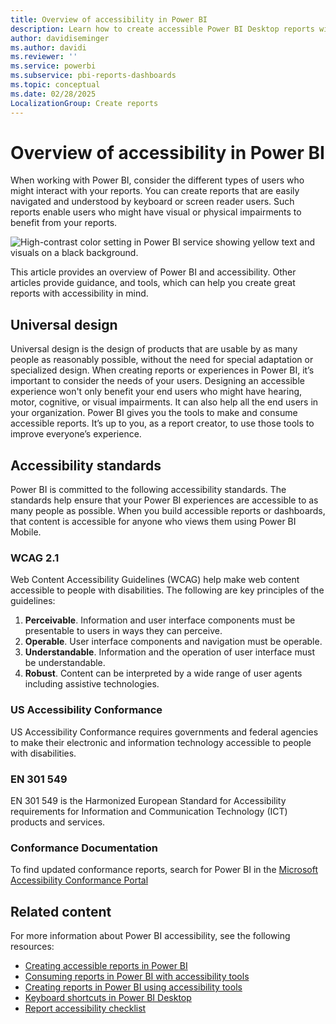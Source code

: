 ```yaml
---
title: Overview of accessibility in Power BI
description: Learn how to create accessible Power BI Desktop reports with Web Content Accessibility Guidelines (WCAG).
author: davidiseminger
ms.author: davidi
ms.reviewer: ''
ms.service: powerbi
ms.subservice: pbi-reports-dashboards
ms.topic: conceptual
ms.date: 02/28/2025
LocalizationGroup: Create reports
---
```


# Overview of accessibility in Power BI

When working with Power BI, consider the different types of users who might interact with your reports. You can create reports that are easily navigated and understood by keyboard or screen reader users. Such reports enable users who might have visual or physical impairments to benefit from your reports.

![High-contrast color setting in Power BI service showing yellow text and visuals on a black background.](media/desktop-accessibility/accessibility-05b.png)

This article provides an overview of Power BI and accessibility. Other articles provide guidance, and tools, which can help you create great reports with accessibility in mind.

## Universal design

Universal design is the design of products that are usable by as many people as reasonably possible, without the need for special adaptation or specialized design. When creating reports or experiences in Power BI, it’s important to consider the needs of your users. Designing an accessible experience won't only benefit your end users who might have hearing, motor, cognitive, or visual impairments. It can also help all the end users in your organization. Power BI gives you the tools to make and consume accessible reports. It’s up to you, as a report creator, to use those tools to improve everyone’s experience.

## Accessibility standards

Power BI is committed to the following accessibility standards. The standards help ensure that your Power BI experiences are accessible to as many people as possible. When you build accessible reports or dashboards, that content is accessible for anyone who views them using Power BI Mobile.

### WCAG 2.1

Web Content Accessibility Guidelines (WCAG) help make web content accessible to people with disabilities. The following are key principles of the guidelines:

1. **Perceivable**. Information and user interface components must be presentable to users in ways they can perceive.
2. **Operable**. User interface components and navigation must be operable.
3. **Understandable**. Information and the operation of user interface must be understandable.
4. **Robust**. Content can be interpreted by a wide range of user agents including assistive technologies.

### US Accessibility Conformance

US Accessibility Conformance requires governments and federal agencies to make their electronic and information technology accessible to people with disabilities.

### EN 301 549

EN 301 549 is the Harmonized European Standard for Accessibility requirements for Information and Communication Technology (ICT) products and services.

### Conformance Documentation

To find updated conformance reports, search for Power BI in the [Microsoft Accessibility Conformance Portal](https://www.microsoft.com/en-us/accessibility/conformance-reports)

## Related content

For more information about Power BI accessibility, see the following resources:

* [Creating accessible reports in Power BI](desktop-accessibility-creating-reports.md)
* [Consuming reports in Power BI with accessibility tools](desktop-accessibility-consuming-tools.md)
* [Creating reports in Power BI using accessibility tools](desktop-accessibility-creating-tools.md)
* [Keyboard shortcuts in Power BI Desktop](desktop-accessibility-keyboard-shortcuts.md)
* [Report accessibility checklist](desktop-accessibility-creating-reports.md#report-accessibility-checklist)
